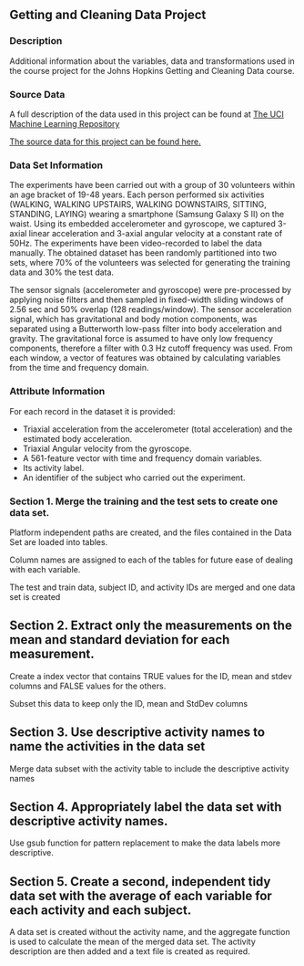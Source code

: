 ## Getting and Cleaning Data Project

### Description
Additional information about the variables, data and transformations used in the course project for the Johns Hopkins Getting and Cleaning Data course.

### Source Data
A full description of the data used in this project can be found at [The UCI Machine Learning Repository](http://archive.ics.uci.edu/ml/datasets/Human+Activity+Recognition+Using+Smartphones)

[The source data for this project can be found here.](https://d396qusza40orc.cloudfront.net/getdata%2Fprojectfiles%2FUCI%20HAR%20Dataset.zip)

### Data Set Information
The experiments have been carried out with a group of 30 volunteers within an age bracket of 19-48 years. Each person performed six activities (WALKING, WALKING UPSTAIRS, WALKING DOWNSTAIRS, SITTING, STANDING, LAYING) wearing a smartphone (Samsung Galaxy S II) on the waist. Using its embedded accelerometer and gyroscope, we captured 3-axial linear acceleration and 3-axial angular velocity at a constant rate of 50Hz. The experiments have been video-recorded to label the data manually. The obtained dataset has been randomly partitioned into two sets, where 70% of the volunteers was selected for generating the training data and 30% the test data. 

The sensor signals (accelerometer and gyroscope) were pre-processed by applying noise filters and then sampled in fixed-width sliding windows of 2.56 sec and 50% overlap (128 readings/window). The sensor acceleration signal, which has gravitational and body motion components, was separated using a Butterworth low-pass filter into body acceleration and gravity. The gravitational force is assumed to have only low frequency components, therefore a filter with 0.3 Hz cutoff frequency was used. From each window, a vector of features was obtained by calculating variables from the time and frequency domain.

### Attribute Information
For each record in the dataset it is provided: 
- Triaxial acceleration from the accelerometer (total acceleration) and the estimated body acceleration. 
- Triaxial Angular velocity from the gyroscope. 
- A 561-feature vector with time and frequency domain variables. 
- Its activity label. 
- An identifier of the subject who carried out the experiment.

### Section 1. Merge the training and the test sets to create one data set.

Platform independent paths are created, and the files contained in the Data Set are loaded 
into tables. 

Column names are assigned to each of the tables for future ease of dealing with 
each variable.

The test and train data, subject ID, and activity IDs are merged and one data set is created

## Section 2. Extract only the measurements on the mean and standard deviation for each measurement. 

Create a index vector that contains TRUE values for the ID, mean and stdev columns and FALSE values for the others.

Subset this data to keep only the ID, mean and StdDev columns

## Section 3. Use descriptive activity names to name the activities in the data set

Merge data subset with the activity table to include the descriptive activity names

## Section 4. Appropriately label the data set with descriptive activity names.

Use gsub function for pattern replacement to make the data labels more descriptive.

## Section 5. Create a second, independent tidy data set with the average of each variable for each activity and each subject. 

A data set is created without the activity name, and the aggregate function is used to calculate the mean 
of the merged data set. The activity description are then added and a text file is created as required.